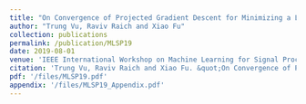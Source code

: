 ```yaml
---
title: "On Convergence of Projected Gradient Descent for Minimizing a Large-scale Quadratic over the Unit Sphere"
author: "Trung Vu, Raviv Raich and Xiao Fu"
collection: publications
permalink: /publication/MLSP19
date: 2019-08-01
venue: 'IEEE International Workshop on Machine Learning for Signal Processing (MLSP)'
citation: 'Trung Vu, Raviv Raich and Xiao Fu. &quot;On Convergence of Projected Gradient Descent for Minimizing a Large-scale Quadratic over the Unit Sphere,&quot; In Proceedings of 2019 IEEE International Workshop on Machine Learning for Signal Processing (MLSP), Pittsburgh, PA, USA, October 13-16, 2019.'
pdf: '/files/MLSP19.pdf'
appendix: '/files/MLSP19_Appendix.pdf'
---
```

